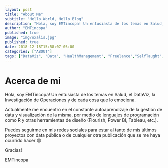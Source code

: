 ```yaml
---
layout: post
title: "About Me"
subtitle: "Hello World, Hello Blog"
description: "Hola, soy EMTincopa! Un entusiasta de los temas en Salud, el DataViz, la Investigación de Operaciones y de cada cosa que lo emociona..."
author: "EMTincopa"
published: true
image: "img/oxalis.jpg"
published: true
date: 2018-12-18T15:58:07-05:00
categories: ["ABOUT"]
tags: ["DataViz", "Data", "HealthManagement", "Freelance","SelfTaught","Tools"]
---
```




# Acerca de mi


Hola, soy EMTincopa!
Un entusiasta de los temas en Salud, el DataViz, la Investigación de Operaciones y de cada cosa que lo emociona.

Actualmente me encuentro en el constante autoaprendizaje de la gestión de data y visualización de la misma, por medio de lenguajes de programación como R y otras herramientas de diseño (Flourish, Power BI, Tableau, etc.). 

Puedes seguirme en mis redes sociales para estar al tanto de mis últimos proyectos con data pública o de cualquier otra publicación que se me haya ocurrido hacer :smile:


Gracias!

EMTincopa


